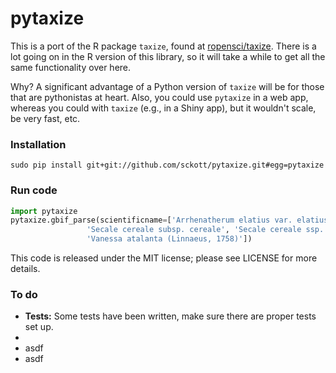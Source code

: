 pytaxize
=======

This is a port of the R package `taxize`, found at [ropensci/taxize](https://github.com/ropensci/taxize).  There is a lot going on in the R version of this library, so it will take a while to get all the same functionality over here. 

Why?  A significant advantage of a Python version of `taxize` will be for those that are pythonistas at heart. Also, you could use `pytaxize` in a web app, whereas you could with `taxize` (e.g., in a Shiny app), but it wouldn't scale, be very fast, etc.

### Installation

```
sudo pip install git+git://github.com/sckott/pytaxize.git#egg=pytaxize
```

### Run code

```python
import pytaxize
pytaxize.gbif_parse(scientificname=['Arrhenatherum elatius var. elatius', 
	             'Secale cereale subsp. cereale', 'Secale cereale ssp. cereale',
	             'Vanessa atalanta (Linnaeus, 1758)'])
```

This code is released under the MIT license; please see LICENSE for more details.

### To do

* __Tests:__ Some tests have been written, make sure there are proper tests set up.
* 
* asdf
* asdf